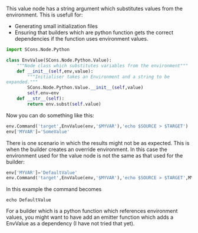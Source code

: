 This value node has a string argument which substitutes values from the environment. This is usefull for:

* Generating small initialization files
* Ensuring that builders which are python function gets the correct dependencies if the function uses environment values.

```python
import SCons.Node.Python

class EnvValue(SCons.Node.Python.Value):
    """Node class which substitutes variables from the environment"""
    def __init__(self,env,value):
        """Initialiser takes an Environment and a string to be
expanded."""
        SCons.Node.Python.Value.__init__(self,value)
        self.env=env
    def __str__(self):
        return env.subst(self.value)
```
Now you can do something like this:


```python
env.Command('target',EnvValue(env,'$MYVAR'),'echo $SOURCE > $TARGET')
env['MYVAR']='SomeValue'
```
There is one scenario in which the results might not be as expected. This is when the builder creates an override environment. In this case the environment used for the value node is not the same as that used for the builder:


```python
env['MYVAR']='DefaultValue'
env.Command('target',EnvValue(env,'$MYVAR'),'echo $SOURCE > $TARGET',MYVAR='SomeValue')
```
In this example the command becomes


```console
echo DefaultValue
```

For a builder which is a python function which references environment values, you might want to have add an emitter function which adds a EnvValue as a dependency (I have not tried that yet).
